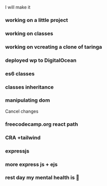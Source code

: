 I will make it

### working on a little project

### working on classes

### working on vcreating a clone of taringa

### deployed wp to DigitalOcean

### es6 classes

### classes inheritance

### manipulating dom
Cancel changes
### freecodecamp.org react path

### CRA +tailwind

### expressjs

### more express js + ejs

### rest day my mental health is 💩 
